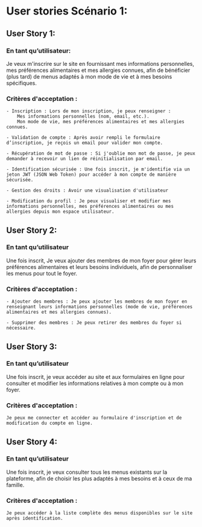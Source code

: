 # User stories Scénario 1:

## User Story 1:
### En tant qu’utilisateur:

Je veux m'inscrire sur le site en fournissant mes informations personnelles, mes préférences alimentaires et mes allergies connues, afin de bénéficier (plus tard) de menus adaptés à mon mode de vie et à mes besoins spécifiques.

### Critères d'acceptation :

    - Inscription : Lors de mon inscription, je peux renseigner :
        Mes informations personnelles (nom, email, etc.).
        Mon mode de vie, mes préférences alimentaires et mes allergies connues.

    - Validation de compte : Après avoir rempli le formulaire d’inscription, je reçois un email pour valider mon compte.

    - Récupération de mot de passe : Si j'oublie mon mot de passe, je peux demander à recevoir un lien de réinitialisation par email.

    - Identification sécurisée : Une fois inscrit, je m'identifie via un jeton JWT (JSON Web Token) pour accéder à mon compte de manière sécurisée.

    - Gestion des droits : Avoir une visualisation d'utilisateur

    - Modification du profil : Je peux visualiser et modifier mes informations personnelles, mes préférences alimentaires ou mes allergies depuis mon espace utilisateur.

## User Story 2:
### En tant qu’utilisateur

Une fois inscrit, Je veux ajouter des membres de mon foyer pour gérer leurs préférences alimentaires et leurs besoins individuels, afin de personnaliser les menus pour tout le foyer.

### Critères d'acceptation :

    - Ajouter des membres : Je peux ajouter les membres de mon foyer en renseignant leurs informations personnelles (mode de vie, préférences alimentaires et mes allergies connues).

    - Supprimer des membres : Je peux retirer des membres du foyer si nécessaire.

## User Story 3:
### En tant qu’utilisateur

Une fois inscrit, je veux accéder au site et aux formulaires en ligne pour consulter et modifier les informations relatives à mon compte ou à mon foyer.

### Critères d'acceptation :

    Je peux me connecter et accéder au formulaire d'inscription et de modification du compte en ligne.

## User Story 4:
### En tant qu’utilisateur

Une fois inscrit, je veux consulter tous les menus existants sur la plateforme, afin de choisir les plus adaptés à mes besoins et à ceux de ma famille.

### Critères d'acceptation :

    Je peux accéder à la liste complète des menus disponibles sur le site après identification.
